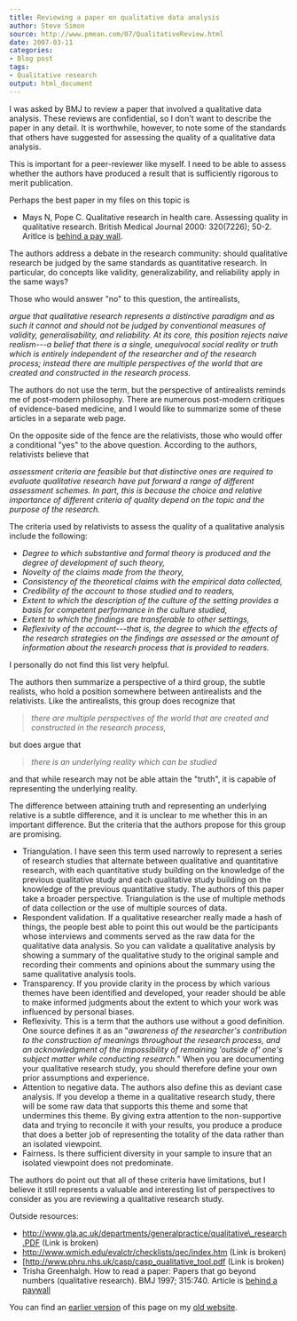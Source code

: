 ```yaml
---
title: Reviewing a paper on qualitative data analysis
author: Steve Simon
source: http://www.pmean.com/07/QualitativeReview.html
date: 2007-03-11
categories:
- Blog post
tags:
- Qualitative research
output: html_document
---
```


I was asked by BMJ to review a paper that involved a qualitative data analysis. These reviews are confidential, so I don't want to describe the paper in any detail. It is worthwhile, however, to note some of the standards that others have suggested for assessing the quality of a qualitative data analysis.

This is important for a peer-reviewer like myself. I need to be able to assess whether the authors have produced a result that is sufficiently rigorous to merit publication.

Perhaps the best paper in my files on this topic is

+ Mays N, Pope C. Qualitative research in health care. Assessing quality in qualitative research. British Medical Journal 2000: 320(7226); 50-2. Aritlce is [behind a pay wall][may1].

The authors address a debate in the research community: should qualitative research be judged by the same standards as quantitative research. In particular, do concepts like validity, generalizability, and reliability apply in the same ways?

Those who would answer "no" to this question, the antirealists,

*argue that qualitative research represents a distinctive paradigm and as such it cannot and should not be judged by conventional measures of validity, generalisability, and reliability. At its core, this position rejects naive realism---a belief that there is a single, unequivocal social reality or truth which is entirely independent of the researcher and of the research process; instead there are multiple perspectives of the world that are created and constructed in the research process.*

The authors do not use the term, but the perspective of antirealists reminds me of post-modern philosophy. There are numerous post-modern critiques of evidence-based medicine, and I would like to summarize some of these articles in a separate web page.

On the opposite side of the fence are the relativists, those who would offer a conditional "yes" to the above question. According to the authors, relativists believe that

*assessment criteria are feasible but that distinctive ones are required to evaluate qualitative research have put forward a range of different assessment schemes. In part, this is because the choice and relative importance of different criteria of quality depend on the topic and the purpose of the research.*

The criteria used by relativists to assess the quality of a qualitative analysis include the following:

+ *Degree to which substantive and formal theory is produced and the degree of development of such theory,*
+ *Novelty of the claims made from the theory,*
+ *Consistency of the theoretical claims with the empirical data collected,*
+ *Credibility of the account to those studied and to readers,*
+ *Extent to which the description of the culture of the setting provides a basis for competent performance in the culture studied,*
+ *Extent to which the findings are transferable to other settings,*
+ *Reflexivity of the account---that is, the degree to which the effects of the research strategies on the findings are assessed or the amount of information about the research process that is provided to readers.*

I personally do not find this list very helpful.

The authors then summarize a perspective of a third group, the subtle realists, who hold a position somewhere between antirealists and the relativists. Like the antirealists, this group does recognize that

> *there are multiple perspectives of the world that are created and constructed in the research process,*

but does argue that

> *there is an underlying reality which can be studied*

and that while research may not be able attain the "truth", it is capable of representing the underlying reality.

The difference between attaining truth and representing an underlying relative is a subtle difference, and it is unclear to me whether this in an important difference. But the criteria that the authors propose for this group are promising.

+ Triangulation. I have seen this term used narrowly to represent a series of research studies that alternate between qualitative and quantitative research, with each quantitative study building on the knowledge of the previous qualitative study and each qualitative study building on the knowledge of the previous quantitative study. The authors of this paper take a broader perspective. Triangulation is the use of multiple methods of data collection or the use of multiple sources of data.
+ Respondent validation. If a qualitative researcher really made a hash of things, the people best able to point this out would be the participants whose interviews and comments served as the raw data for the qualitative data analysis. So you can validate a qualitative analysis by showing a summary of the qualitative study to the original sample and recording their comments and opinions about the summary using the same qualitative analysis tools.
+ Transparency. If you provide clarity in the process by which various themes have been identified and developed, your reader should be able to make informed judgments about the extent to which your work was influenced by personal biases.
+ Reflexivity. This is a term that the authors use without a good definition. One source defines it as an "*awareness of the researcher's contribution to the construction of meanings throughout the research process, and an acknowledgment of the impossibility of remaining 'outside of' one's subject matter while conducting research.*" When you are documenting your qualitative research study, you should therefore define your own prior assumptions and experience.
+ Attention to negative data. The authors also define this as deviant case analysis. If you develop a theme in a qualitative research study, there will be some raw data that supports this theme and some that undermines this theme. By giving extra attention to the non-supportive data and trying to reconcile it with your results, you produce a produce that does a better job of representing the totality of the data rather than an isolated viewpoint.
+ Fairness. Is there sufficient diversity in your sample to insure that an isolated viewpoint does not predominate.

The authors do point out that all of these criteria have limitations, but I believe it still represents a valuable and interesting list of perspectives to consider as you are reviewing a qualitative research study.

Outside resources:

+ http://www.gla.ac.uk/departments/generalpractice/qualitative\_research.PDF (Link is broken)
+ http://www.wmich.edu/evalctr/checklists/qec/index.htm (Link is broken)
+ [http://www.phru.nhs.uk/casp/casp_qualitative_tool.pdf (Link is broken)
+ Trisha Greenhalgh. How to read a paper: Papers that go beyond numbers (qualitative research). BMJ 1997; 315:740. Article is [behind a paywall][gre1]

You can find an [earlier version][sim1] of this page on my [old website][sim2].

[sim1]: http://www.pmean.com/07/QualitativeReview.html
[sim2]: http://www.pmean.com

[gre1]: http://www.bmj.com/cgi/content/full/315/7110/740
[may1]: http://bmj.bmjjournals.com/cgi/content/full/320/7226/50

